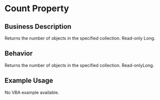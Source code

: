 # Count Property

## Business Description
Returns the number of objects in the specified collection. Read-only Long.

## Behavior
Returns the number of objects in the specified collection. Read-onlyLong.

## Example Usage
No VBA example available.